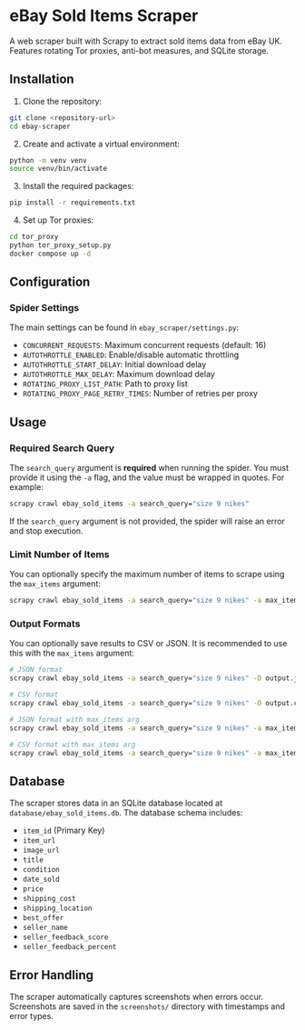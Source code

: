# eBay Sold Items Scraper

A web scraper built with Scrapy to extract sold items data from eBay UK. Features rotating Tor proxies, anti-bot measures, and SQLite storage.

## Installation

1. Clone the repository:
```bash
git clone <repository-url>
cd ebay-scraper
```

2. Create and activate a virtual environment:
```bash
python -m venv venv
source venv/bin/activate
```

3. Install the required packages:
```bash
pip install -r requirements.txt
```

4. Set up Tor proxies:
```bash
cd tor_proxy
python tor_proxy_setup.py
docker compose up -d
```

## Configuration

### Spider Settings
The main settings can be found in `ebay_scraper/settings.py`:

- `CONCURRENT_REQUESTS`: Maximum concurrent requests (default: 16)
- `AUTOTHROTTLE_ENABLED`: Enable/disable automatic throttling
- `AUTOTHROTTLE_START_DELAY`: Initial download delay
- `AUTOTHROTTLE_MAX_DELAY`: Maximum download delay
- `ROTATING_PROXY_LIST_PATH`: Path to proxy list
- `ROTATING_PROXY_PAGE_RETRY_TIMES`: Number of retries per proxy

## Usage

### Required Search Query
The `search_query` argument is **required** when running the spider. You must provide it using the `-a` flag, and the value must be wrapped in quotes. For example:
```bash
scrapy crawl ebay_sold_items -a search_query="size 9 nikes"
```

If the `search_query` argument is not provided, the spider will raise an error and stop execution.

### Limit Number of Items
You can optionally specify the maximum number of items to scrape using the `max_items` argument:
```bash
scrapy crawl ebay_sold_items -a search_query="size 9 nikes" -a max_items=100
```

### Output Formats
You can optionally save results to CSV or JSON. It is recommended to use this with the `max_items` argument:
```bash
# JSON format
scrapy crawl ebay_sold_items -a search_query="size 9 nikes" -O output.json

# CSV format
scrapy crawl ebay_sold_items -a search_query="size 9 nikes" -O output.csv

# JSON format with max_items arg
scrapy crawl ebay_sold_items -a search_query="size 9 nikes" -a max_items=100 -O output.json

# CSV format with max_items arg
scrapy crawl ebay_sold_items -a search_query="size 9 nikes" -a max_items=100 -O output.csv
```

## Database

The scraper stores data in an SQLite database located at `database/ebay_sold_items.db`. The database schema includes:

- `item_id` (Primary Key)
- `item_url`
- `image_url`
- `title`
- `condition`
- `date_sold`
- `price`
- `shipping_cost`
- `shipping_location`
- `best_offer`
- `seller_name`
- `seller_feedback_score`
- `seller_feedback_percent`

## Error Handling

The scraper automatically captures screenshots when errors occur. Screenshots are saved in the `screenshots/` directory with timestamps and error types.
